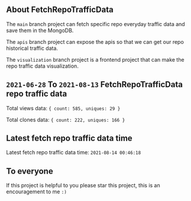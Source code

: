 ## About FetchRepoTrafficData

The `main` branch project can fetch specific repo everyday traffic data and save them in the MongoDB.

The `apis` branch project can expose the apis so that we can get our repo historical traffic data.

The `visualization` branch project is a frontend project that can make the repo traffic data visualization.

## `2021-06-28` To `2021-08-13` FetchRepoTrafficData repo traffic data

Total views data: `{ count: 585, uniques: 29 }`

Total clones data: `{ count: 222, uniques: 166 }`

## Latest fetch repo traffic data time

Latest fetch repo traffic data time: `2021-08-14 00:46:18`

## To everyone

If this project is helpful to you please star this project, this is an encouragement to me `:)`



